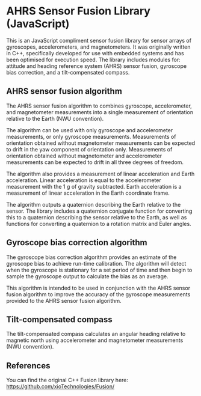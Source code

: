 AHRS Sensor Fusion Library (JavaScript)
======
This is an JavaScript compliment sensor fusion library for sensor arrays of gyroscopes, accelerometers, and magnetometers.  It was originally written in C++, specifically developed for use with embedded systems and has been optimised for execution speed.  The library includes modules for: attitude and heading reference system (AHRS) sensor fusion, gyroscope bias correction, and a tilt-compensated compass.

AHRS sensor fusion algorithm
----------------------------

The AHRS sensor fusion algorithm to combines gyroscope, accelerometer, and magnetometer measurements into a single measurement of orientation relative to the Earth (NWU convention).

The algorithm can be used with only gyroscope and accelerometer measurements, or only gyroscope measurements.  Measurements of orientation obtained without magnetometer measurements can be expected to drift in the yaw component of orientation only.  Measurements of orientation obtained without magnetometer and accelerometer measurements can be expected to drift in all three degrees of freedom.

The algorithm also provides a measurement of linear acceleration and Earth acceleration.  Linear acceleration is equal to the accelerometer  measurement with the 1 g of gravity subtracted.  Earth acceleration is a measurement of linear acceleration in the Earth coordinate frame.

The algorithm outputs a quaternion describing the Earth relative to the sensor.  The library includes a quaternion conjugate function for converting this to a quaternion describing the sensor relative to the Earth, as well as functions for converting a quaternion to a rotation matrix and Euler angles.

Gyroscope bias correction algorithm
-----------------------------------

The gyroscope bias correction algorithm provides an estimate of the gyroscope bias to achieve run-time calibration.  The algorithm will detect when the gyroscope is stationary for a set period of time and then begin to sample the gyroscope output to calculate the bias as an average.

This algorithm is intended to be used in conjunction with the AHRS sensor fusion algorithm to improve the accuracy of the gyroscope measurements provided to the AHRS sensor fusion algorithm.

Tilt-compensated compass
------------------------

The tilt-compensated compass calculates an angular heading relative to magnetic north using accelerometer and magnetometer measurements (NWU convention).

References
------------------------
You can find the original C++ Fusion library here: https://github.com/xioTechnologies/Fusion/
